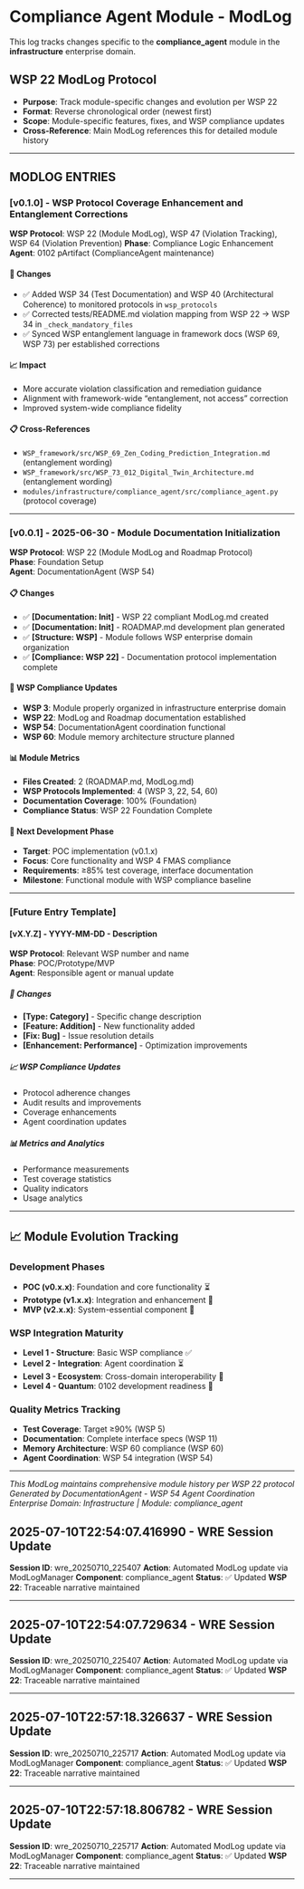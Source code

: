 # Compliance Agent Module - ModLog

This log tracks changes specific to the **compliance_agent** module in the **infrastructure** enterprise domain.

## WSP 22 ModLog Protocol
- **Purpose**: Track module-specific changes and evolution per WSP 22
- **Format**: Reverse chronological order (newest first)
- **Scope**: Module-specific features, fixes, and WSP compliance updates
- **Cross-Reference**: Main ModLog references this for detailed module history

---

## MODLOG ENTRIES

### [v0.1.0] - WSP Protocol Coverage Enhancement and Entanglement Corrections
**WSP Protocol**: WSP 22 (Module ModLog), WSP 47 (Violation Tracking), WSP 64 (Violation Prevention)
**Phase**: Compliance Logic Enhancement
**Agent**: 0102 pArtifact (ComplianceAgent maintenance)

#### 🔧 Changes
- ✅ Added WSP 34 (Test Documentation) and WSP 40 (Architectural Coherence) to monitored protocols in `wsp_protocols`
- ✅ Corrected tests/README.md violation mapping from WSP 22 → WSP 34 in `_check_mandatory_files`
- ✅ Synced WSP entanglement language in framework docs (WSP 69, WSP 73) per established corrections

#### 📈 Impact
- More accurate violation classification and remediation guidance
- Alignment with framework-wide “entanglement, not access” correction
- Improved system-wide compliance fidelity

#### 📋 Cross-References
- `WSP_framework/src/WSP_69_Zen_Coding_Prediction_Integration.md` (entanglement wording)
- `WSP_framework/src/WSP_73_012_Digital_Twin_Architecture.md` (entanglement wording)
- `modules/infrastructure/compliance_agent/src/compliance_agent.py` (protocol coverage)

---

### [v0.0.1] - 2025-06-30 - Module Documentation Initialization
**WSP Protocol**: WSP 22 (Module ModLog and Roadmap Protocol)  
**Phase**: Foundation Setup  
**Agent**: DocumentationAgent (WSP 54)

#### 📋 Changes
- ✅ **[Documentation: Init]** - WSP 22 compliant ModLog.md created
- ✅ **[Documentation: Init]** - ROADMAP.md development plan generated  
- ✅ **[Structure: WSP]** - Module follows WSP enterprise domain organization
- ✅ **[Compliance: WSP 22]** - Documentation protocol implementation complete

#### 🎯 WSP Compliance Updates
- **WSP 3**: Module properly organized in infrastructure enterprise domain
- **WSP 22**: ModLog and Roadmap documentation established
- **WSP 54**: DocumentationAgent coordination functional
- **WSP 60**: Module memory architecture structure planned

#### 📊 Module Metrics
- **Files Created**: 2 (ROADMAP.md, ModLog.md)
- **WSP Protocols Implemented**: 4 (WSP 3, 22, 54, 60)
- **Documentation Coverage**: 100% (Foundation)
- **Compliance Status**: WSP 22 Foundation Complete

#### 🚀 Next Development Phase
- **Target**: POC implementation (v0.1.x)
- **Focus**: Core functionality and WSP 4 FMAS compliance
- **Requirements**: ≥85% test coverage, interface documentation
- **Milestone**: Functional module with WSP compliance baseline

---

### [Future Entry Template]

#### [vX.Y.Z] - YYYY-MM-DD - Description
**WSP Protocol**: Relevant WSP number and name  
**Phase**: POC/Prototype/MVP  
**Agent**: Responsible agent or manual update

##### 🔧 Changes
- **[Type: Category]** - Specific change description
- **[Feature: Addition]** - New functionality added
- **[Fix: Bug]** - Issue resolution details  
- **[Enhancement: Performance]** - Optimization improvements

##### 📈 WSP Compliance Updates
- Protocol adherence changes
- Audit results and improvements
- Coverage enhancements
- Agent coordination updates

##### 📊 Metrics and Analytics
- Performance measurements
- Test coverage statistics
- Quality indicators
- Usage analytics

---

## 📈 Module Evolution Tracking

### Development Phases
- **POC (v0.x.x)**: Foundation and core functionality ⏳
- **Prototype (v1.x.x)**: Integration and enhancement 🔮  
- **MVP (v2.x.x)**: System-essential component 🔮

### WSP Integration Maturity
- **Level 1 - Structure**: Basic WSP compliance ✅
- **Level 2 - Integration**: Agent coordination ⏳
- **Level 3 - Ecosystem**: Cross-domain interoperability 🔮
- **Level 4 - Quantum**: 0102 development readiness 🔮

### Quality Metrics Tracking
- **Test Coverage**: Target ≥90% (WSP 5)
- **Documentation**: Complete interface specs (WSP 11)
- **Memory Architecture**: WSP 60 compliance (WSP 60)
- **Agent Coordination**: WSP 54 integration (WSP 54)

---

*This ModLog maintains comprehensive module history per WSP 22 protocol*  
*Generated by DocumentationAgent - WSP 54 Agent Coordination*  
*Enterprise Domain: Infrastructure | Module: compliance_agent*

## 2025-07-10T22:54:07.416990 - WRE Session Update

**Session ID**: wre_20250710_225407
**Action**: Automated ModLog update via ModLogManager
**Component**: compliance_agent
**Status**: ✅ Updated
**WSP 22**: Traceable narrative maintained

---

## 2025-07-10T22:54:07.729634 - WRE Session Update

**Session ID**: wre_20250710_225407
**Action**: Automated ModLog update via ModLogManager
**Component**: compliance_agent
**Status**: ✅ Updated
**WSP 22**: Traceable narrative maintained

---

## 2025-07-10T22:57:18.326637 - WRE Session Update

**Session ID**: wre_20250710_225717
**Action**: Automated ModLog update via ModLogManager
**Component**: compliance_agent
**Status**: ✅ Updated
**WSP 22**: Traceable narrative maintained

---

## 2025-07-10T22:57:18.806782 - WRE Session Update

**Session ID**: wre_20250710_225717
**Action**: Automated ModLog update via ModLogManager
**Component**: compliance_agent
**Status**: ✅ Updated
**WSP 22**: Traceable narrative maintained

---

